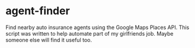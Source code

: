 # agent-finder
Find nearby auto insurance agents using the Google Maps Places API. This script was written to help automate part of
my girlfriends job. Maybe someone else will find it useful too.

